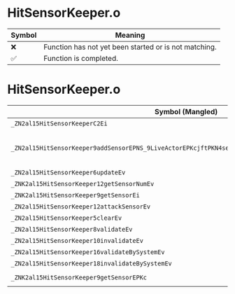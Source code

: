 # HitSensorKeeper.o
| Symbol | Meaning 
| ------------- | ------------- 
| :x: | Function has not yet been started or is not matching. 
| :white_check_mark: | Function is completed. 


# HitSensorKeeper.o
| Symbol (Mangled) | Symbol (Demangled) | Decompiled? |
| ------------- |  ------------- | ------------- |
| `_ZN2al15HitSensorKeeperC2Ei` | `al::HitSensorKeeper::HitSensorKeeper(int)` | :x: |
| `_ZN2al15HitSensorKeeper9addSensorEPNS_9LiveActorEPKcjftPKN4sead7Vector3IfEEPKNS5_8Matrix34IfEERS8_` | `al::HitSensorKeeper::addSensor(al::LiveActor *,char const*,unsigned int,float,unsigned short,sead::Vector3<float> const*,sead::Matrix34<float> const*,sead::Vector3<float> const&)` | :x: |
| `_ZN2al15HitSensorKeeper6updateEv` | `al::HitSensorKeeper::update(void)` | :x: |
| `_ZNK2al15HitSensorKeeper12getSensorNumEv` | `al::HitSensorKeeper::getSensorNum(void)const` | :x: |
| `_ZNK2al15HitSensorKeeper9getSensorEi` | `al::HitSensorKeeper::getSensor(int)const` | :x: |
| `_ZN2al15HitSensorKeeper12attackSensorEv` | `al::HitSensorKeeper::attackSensor(void)` | :x: |
| `_ZN2al15HitSensorKeeper5clearEv` | `al::HitSensorKeeper::clear(void)` | :x: |
| `_ZN2al15HitSensorKeeper8validateEv` | `al::HitSensorKeeper::validate(void)` | :x: |
| `_ZN2al15HitSensorKeeper10invalidateEv` | `al::HitSensorKeeper::invalidate(void)` | :x: |
| `_ZN2al15HitSensorKeeper16validateBySystemEv` | `al::HitSensorKeeper::validateBySystem(void)` | :x: |
| `_ZN2al15HitSensorKeeper18invalidateBySystemEv` | `al::HitSensorKeeper::invalidateBySystem(void)` | :x: |
| `_ZNK2al15HitSensorKeeper9getSensorEPKc` | `al::HitSensorKeeper::getSensor(char const*)const` | :x: |
